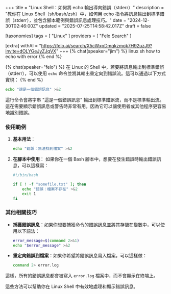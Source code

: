 +++
title = "Linux Shell：如何將 echo 輸出導向錯誤（stderr）"
description = "教你在 Linux Shell（sh/bash/zsh）中，如何用 echo 指令將訊息輸出到標準錯誤（stderr），並包含腳本範例與錯誤訊息處理技巧。"
date = "2024-12-30T02:46:00Z"
updated = "2025-07-25T14:58:42.017Z"
draft = false

[taxonomies]
tags = [ "Linux" ]
providers = [ "Felo Search" ]

[extra]
withAI = "<https://felo.ai/search/X5cWxpDmqkzmok7H92uzJ9?invite=dOLYGeJyZJqVX>"
+++
{% chat(speaker="jim") %}
linux sh how to echo with error
{% end %}

{% chat(speaker="felo") %}
在 Linux 的 Shell 中，若要將訊息輸出到標準錯誤（stderr），可以使用 `echo` 命令並將其輸出重定向到錯誤流。這可以通過以下方式實現：
{% end %}

```bash
echo "這是一個錯誤訊息" >&2
```

這行命令會將字串 "這是一個錯誤訊息" 輸出到標準錯誤流，而不是標準輸出流。這在需要顯示錯誤訊息或警告時非常有用，因為它可以讓使用者或其他程序更容易地識別錯誤。

### **使用範例**

1. **基本用法**：

   ```bash
   echo "錯誤：無法找到檔案" >&2
   ```

2. **在腳本中使用**：
   如果你在一個 Bash 腳本中，想要在發生錯誤時輸出錯誤訊息，可以這樣寫：

   ```bash
   #!/bin/bash

   if [ ! -f "somefile.txt" ]; then
       echo "錯誤：檔案不存在" >&2
       exit 1
   fi
   ```

### **其他相關技巧**

- **捕獲錯誤訊息**：如果你想要捕獲命令的錯誤訊息並將其存儲在變數中，可以使用以下語法：

  ```bash
  error_message=$(command 2>&1)
  echo "$error_message" >&2
  ```

- **重定向錯誤到檔案**：如果你希望將錯誤訊息寫入檔案，可以這樣做：

  ```bash
  command 2> error.log
  ```

這樣，所有的錯誤訊息都會被寫入 `error.log` 檔案中，而不會顯示在終端上。

這些方法可以幫助你在 Linux Shell 中有效地處理和顯示錯誤訊息。

